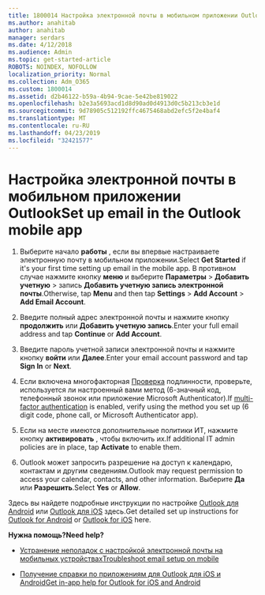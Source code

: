 ```yaml
---
title: 1800014 Настройка электронной почты в мобильном приложении Outlook
ms.author: anahitab
author: anahitab
manager: serdars
ms.date: 4/12/2018
ms.audience: Admin
ms.topic: get-started-article
ROBOTS: NOINDEX, NOFOLLOW
localization_priority: Normal
ms.collection: Adm_O365
ms.custom: 1800014
ms.assetid: d2b46122-b59a-4b94-9cae-5e42be819022
ms.openlocfilehash: b2e3a5693acd1d8d90ad0d4913d0c5b213cb3e1d
ms.sourcegitcommit: 9d78905c512192ffc4675468abd2efc5f2e4baf4
ms.translationtype: MT
ms.contentlocale: ru-RU
ms.lasthandoff: 04/23/2019
ms.locfileid: "32421577"
---
```

# <a name="set-up-email-in-the-outlook-mobile-app"></a><span data-ttu-id="98776-102">Настройка электронной почты в мобильном приложении Outlook</span><span class="sxs-lookup"><span data-stu-id="98776-102">Set up email in the Outlook mobile app</span></span>

1. <span data-ttu-id="98776-103">Выберите начало **работы** , если вы впервые настраиваете электронную почту в мобильном приложении.</span><span class="sxs-lookup"><span data-stu-id="98776-103">Select **Get Started** if it's your first time setting up email in the mobile app.</span></span> <span data-ttu-id="98776-104">В противном случае нажмите кнопку **меню** и выберите **Параметры** \> **Добавить учетную** \> запись **Добавить учетную запись электронной почты**.</span><span class="sxs-lookup"><span data-stu-id="98776-104">Otherwise, tap **Menu** and then tap **Settings** \> **Add Account** \> **Add Email Account**.</span></span> 
    
2. <span data-ttu-id="98776-105">Введите полный адрес электронной почты и нажмите кнопку **продолжить** или **Добавить учетную запись**.</span><span class="sxs-lookup"><span data-stu-id="98776-105">Enter your full email address and tap **Continue** or **Add Account**.</span></span>
    
3. <span data-ttu-id="98776-106">Введите пароль учетной записи электронной почты и нажмите кнопку **войти** или **Далее**.</span><span class="sxs-lookup"><span data-stu-id="98776-106">Enter your email account password and tap **Sign In** or **Next**.</span></span> 
    
4. <span data-ttu-id="98776-107">Если включена многофакторная [Проверка](https://support.office.com/article/8f0454b2-f51a-4d9c-bcde-2c48e41621c6.aspx) подлинности, проверьте, используется ли настроенный вами метод (6-значный код, телефонный звонок или приложение Microsoft Authenticator).</span><span class="sxs-lookup"><span data-stu-id="98776-107">If [multi-factor authentication](https://support.office.com/article/8f0454b2-f51a-4d9c-bcde-2c48e41621c6.aspx) is enabled, verify using the method you set up (6 digit code, phone call, or Microsoft Authenticator app).</span></span> 
    
5. <span data-ttu-id="98776-108">Если на месте имеются дополнительные политики ИТ, нажмите кнопку **активировать** , чтобы включить их.</span><span class="sxs-lookup"><span data-stu-id="98776-108">If additional IT admin policies are in place, tap **Activate** to enable them.</span></span> 
    
6. <span data-ttu-id="98776-109">Outlook может запросить разрешение на доступ к календарю, контактам и другим сведениям.</span><span class="sxs-lookup"><span data-stu-id="98776-109">Outlook may request permission to access your calendar, contacts, and other information.</span></span> <span data-ttu-id="98776-110">Выберите **Да** или **Разрешить**.</span><span class="sxs-lookup"><span data-stu-id="98776-110">Select **Yes** or **Allow**.</span></span> 
    
<span data-ttu-id="98776-111">Здесь вы найдете подробные инструкции по настройке [Outlook для Android](https://support.office.com/article/886db551-8dfa-4fd5-b835-f8e532091872.aspx) или [Outlook для iOS](https://support.office.com/article/b2de2161-cc1d-49ef-9ef9-81acd1c8e234.aspx) здесь.</span><span class="sxs-lookup"><span data-stu-id="98776-111">Get detailed set up instructions for [Outlook for Android](https://support.office.com/article/886db551-8dfa-4fd5-b835-f8e532091872.aspx) or [Outlook for iOS](https://support.office.com/article/b2de2161-cc1d-49ef-9ef9-81acd1c8e234.aspx) here.</span></span> 
  
 <span data-ttu-id="98776-112">**Нужна помощь?**</span><span class="sxs-lookup"><span data-stu-id="98776-112">**Need help?**</span></span>
  
- [<span data-ttu-id="98776-113">Устранение неполадок с настройкой электронной почты на мобильных устройствах</span><span class="sxs-lookup"><span data-stu-id="98776-113">Troubleshoot email setup on mobile</span></span>](https://support.office.com/article/a264ef01-9c88-48fb-9285-7017e4f31f02.aspx)
    
- [<span data-ttu-id="98776-114">Получение справки по приложениям для Outlook для iOS и Android</span><span class="sxs-lookup"><span data-stu-id="98776-114">Get in-app help for Outlook for iOS and Android</span></span>](https://support.office.com/article/218a22d1-9fa5-4889-b689-de1c63493243.aspx#ID0EAABAAA=Contact_Support)
    

